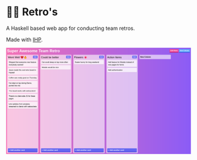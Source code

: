 # 🏂🏻 Retro's

A Haskell based web app for conducting team retros.

Made with [IHP](https://github.com/digitallyinduced/ihp).

![app screenshot](./screenshot.png)